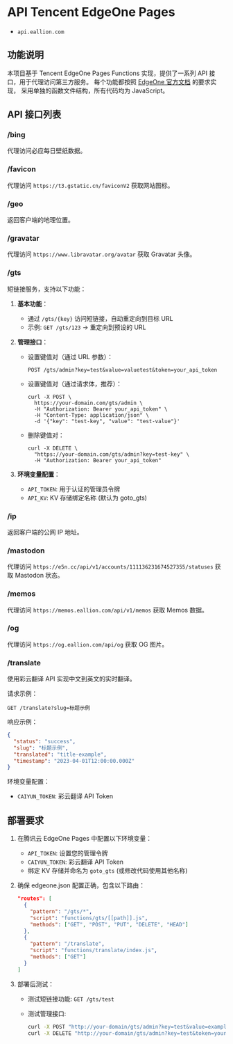 # API Tencent EdgeOne Pages

- `api.eallion.com`

## 功能说明

本项目基于 Tencent EdgeOne Pages Functions 实现，提供了一系列 API 接口，用于代理访问第三方服务。
每个功能都按照 [EdgeOne 官方文档](https://edgeone.cloud.tencent.com/pages/document/162936866445025280) 的要求实现，
采用单独的函数文件结构，所有代码均为 JavaScript。

## API 接口列表

### /bing

代理访问必应每日壁纸数据。

### /favicon

代理访问 `https://t3.gstatic.cn/faviconV2` 获取网站图标。

### /geo

返回客户端的地理位置。

### /gravatar

代理访问 `https://www.libravatar.org/avatar` 获取 Gravatar 头像。

### /gts

短链接服务，支持以下功能：

1. **基本功能**：
   - 通过 `/gts/{key}` 访问短链接，自动重定向到目标 URL
   - 示例: `GET /gts/123` → 重定向到预设的 URL

2. **管理接口**：
   - 设置键值对（通过 URL 参数）：

     ```
     POST /gts/admin?key=test&value=valuetest&token=your_api_token
     ```

   - 设置键值对（通过请求体，推荐）：

     ```
     curl -X POST \
       https://your-domain.com/gts/admin \
       -H "Authorization: Bearer your_api_token" \
       -H "Content-Type: application/json" \
       -d '{"key": "test-key", "value": "test-value"}'
     ```

   - 删除键值对：

     ```
     curl -X DELETE \
       "https://your-domain.com/gts/admin?key=test-key" \
       -H "Authorization: Bearer your_api_token"
     ```

3. **环境变量配置**：
   - `API_TOKEN`: 用于认证的管理员令牌
   - `API_KV`: KV 存储绑定名称 (默认为 goto_gts)

### /ip

返回客户端的公网 IP 地址。

### /mastodon

代理访问 `https://e5n.cc/api/v1/accounts/111136231674527355/statuses` 获取 Mastodon 状态。

### /memos

代理访问 `https://memos.eallion.com/api/v1/memos` 获取 Memos 数据。

### /og

代理访问 `https://og.eallion.com/api/og` 获取 OG 图片。

### /translate

使用彩云翻译 API 实现中文到英文的实时翻译。

请求示例：

```
GET /translate?slug=标题示例
```

响应示例：

```json
{
  "status": "success",
  "slug": "标题示例",
  "translated": "title-example",
  "timestamp": "2023-04-01T12:00:00.000Z"
}
```

环境变量配置：

- `CAIYUN_TOKEN`: 彩云翻译 API Token

## 部署要求

1. 在腾讯云 EdgeOne Pages 中配置以下环境变量：
   - `API_TOKEN`: 设置您的管理令牌
   - `CAIYUN_TOKEN`: 彩云翻译 API Token
   - 绑定 KV 存储并命名为 `goto_gts` (或修改代码使用其他名称)

2. 确保 edgeone.json 配置正确，包含以下路由：

   ```json
   "routes": [
     {
       "pattern": "/gts/*",
       "script": "functions/gts/[[path]].js",
       "methods": ["GET", "POST", "PUT", "DELETE", "HEAD"]
     },
     {
       "pattern": "/translate",
       "script": "functions/translate/index.js",
       "methods": ["GET"]
     }
   ]
   ```

3. 部署后测试：
   - 测试短链接功能: `GET /gts/test`
   - 测试管理接口:

     ```bash
     curl -X POST "http://your-domain/gts/admin?key=test&value=example&token=your_token"
     curl -X DELETE "http://your-domain/gts/admin?key=test&token=your_token"
     ```
